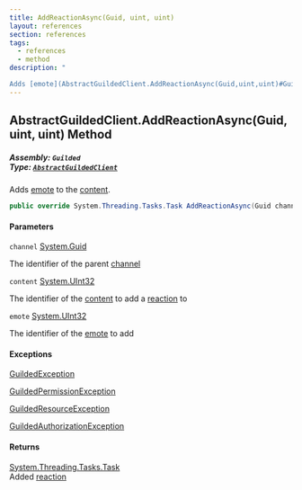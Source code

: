 ```yaml
---
title: AddReactionAsync(Guid, uint, uint)
layout: references
section: references
tags:
  - references
  - method
description: "

Adds [emote](AbstractGuildedClient.AddReactionAsync(Guid,uint,uint)#Guilded.AbstractGuildedClient.AddReactionAsync(Guid,uint,uint).emote 'Guilded.AbstractGuildedClient.AddReactionAsync(Guid, uint, uint).emote') to the [content](AbstractGuildedClient.AddReactionAsync(Guid,uint,uint)#Guilded.AbstractGuildedClient.AddReactionAsync(Guid,uint,uint).content 'Guilded.AbstractGuildedClient.AddReactionAsync(Guid, uint, uint).content')."
---
```


## AbstractGuildedClient.AddReactionAsync(Guid, uint, uint) Method
##### **Assembly:** `Guilded`<br/>**Type:** [`AbstractGuildedClient`](AbstractGuildedClient 'Guilded.AbstractGuildedClient')

Adds [emote](AbstractGuildedClient.AddReactionAsync(Guid,uint,uint)#Guilded.AbstractGuildedClient.AddReactionAsync(Guid,uint,uint).emote 'Guilded.AbstractGuildedClient.AddReactionAsync(Guid, uint, uint).emote') to the [content](AbstractGuildedClient.AddReactionAsync(Guid,uint,uint)#Guilded.AbstractGuildedClient.AddReactionAsync(Guid,uint,uint).content 'Guilded.AbstractGuildedClient.AddReactionAsync(Guid, uint, uint).content').

```csharp
public override System.Threading.Tasks.Task AddReactionAsync(Guid channel, uint content, uint emote);
```
#### Parameters

<a name='Guilded.AbstractGuildedClient.AddReactionAsync(Guid,uint,uint).channel'></a>

`channel` [System.Guid](https://docs.microsoft.com/en-us/dotnet/api/System.Guid 'System.Guid')

The identifier of the parent [channel](ServerChannel 'Guilded.Base.Servers.ServerChannel')

<a name='Guilded.AbstractGuildedClient.AddReactionAsync(Guid,uint,uint).content'></a>

`content` [System.UInt32](https://docs.microsoft.com/en-us/dotnet/api/System.UInt32 'System.UInt32')

The identifier of the [content](ChannelContent_TId,TServer_ 'Guilded.Base.Content.ChannelContent`2') to add a [reaction](Reaction 'Guilded.Base.Content.Reaction') to

<a name='Guilded.AbstractGuildedClient.AddReactionAsync(Guid,uint,uint).emote'></a>

`emote` [System.UInt32](https://docs.microsoft.com/en-us/dotnet/api/System.UInt32 'System.UInt32')

The identifier of the [emote](Emote 'Guilded.Base.Content.Emote') to add

#### Exceptions

[GuildedException](GuildedException 'Guilded.Base.GuildedException')

[GuildedPermissionException](GuildedPermissionException 'Guilded.Base.GuildedPermissionException')

[GuildedResourceException](GuildedResourceException 'Guilded.Base.GuildedResourceException')

[GuildedAuthorizationException](GuildedAuthorizationException 'Guilded.Base.GuildedAuthorizationException')

#### Returns
[System.Threading.Tasks.Task](https://docs.microsoft.com/en-us/dotnet/api/System.Threading.Tasks.Task 'System.Threading.Tasks.Task')  
Added [reaction](Reaction 'Guilded.Base.Content.Reaction')
